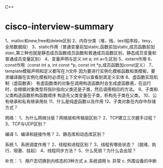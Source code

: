 C++
# cisco-interview-summary
1、malloc和new,free和delete区别
2、内存分类（堆、栈、text程序段，texy，全局数据段）
3、static作用（普通变量前加static,函数前加static,成员函数前加staic,第三种也就是静态成员函数成员函数和普通成员函数区别，静态成员变量和普通成员变量区别）
4、变量声明与定义 int a; int a=5;区别
5、extern作用
6、const作用（const int a, int const *p, const int *p,成员函数加const定义）
7、template模板声明和定义都写在.h文件
   因为要进行实例化模板函数和类模板，要求编译器在实例化模板时必须在上下文中可以查看到其定义实体
8、虚函数实现机制（虚函数表）
    有虚函数类的对象在调用构造函数时会生成虚函数表，在运行时，会根据对象类型将指针指向父类还是子类，然后调用相应的方法。
9、子类和父类构造函数析构函数顺序
  构造先父类变量在子类，析构先子类在父类。
10、公有继承和私有继承用处
11、什么是纯虚函数以及作用
12、子类对象在内存中存储方式？

网络：
1、为什么网络分层？网络层和传输层区别？
2、TCP建立三次握手过程？
3、TCP与UDP区别？

编译
1、编译和链接作用？
2、静态库和动态库区别？


系统
1、系统调度作用？
2、线程和进程区别？
3、线程有哪些状态？（就绪、执行、阻塞、挂起）
4、线程同步方法？
5、什么死锁？为什么会出现？


补充：
1、用户态切换到内核态的3种方式
a.  系统调用
b.  异常
c.  外围设备的中断 




